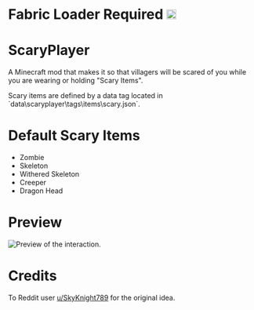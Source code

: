 # Fabric Loader Required <a href="https://fabricmc.net/use/"><img src="https://fabricmc.net/assets/logo.png" width=20></a>

# ScaryPlayer
A Minecraft mod that makes it so that villagers will be scared of you while you are wearing or holding "Scary Items".
<p>
Scary items are defined by a data tag located in `data\scaryplayer\tags\items\scary.json`.
</p>

# Default Scary Items
* Zombie
* Skeleton
* Withered Skeleton
* Creeper
* Dragon Head

# Preview
![Preview of the interaction.](https://odd.dev/Minecraft/ScaryPlayer/showcase-preview-small.gif)

# Credits
To Reddit user [u/SkyKnight789](https://www.reddit.com/user/SkyKnight789/) for the original idea.
